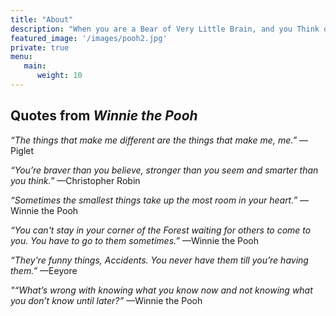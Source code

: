```yaml
---
title: "About"
description: "When you are a Bear of Very Little Brain, and you Think of Things, you find sometimes that a Thing which seemed very Thingish inside you is quite different when it gets out into the open and has other people looking at it.  ―A.A. Milne, Winnie-the-Pooh"
featured_image: '/images/pooh2.jpg'
private: true
menu: 
   main:
      weight: 10
---
```

<!-- {{< figure src="/images/pooh.jpg" title="Winnie the Pooh and Piglet on a Blustery Day" >}} -->

## Quotes from _Winnie the Pooh_ 

_“The things that make me different are the things that make me, me.”_ —Piglet

 _“You’re braver than you believe, stronger than you seem and smarter than you think.”_ —Christopher Robin

_“Sometimes the smallest things take up the most room in your heart.”_ —Winnie the Pooh

_“You can't stay in your corner of the Forest waiting for others to come to you. You have to go to them sometimes.”_ —Winnie the Pooh

_“They’re funny things, Accidents. You never have them till you’re having them.”_ —Eeyore 

_"“What’s wrong with knowing what you know now and not knowing what you don’t know until later?”_ —Winnie the Pooh 
